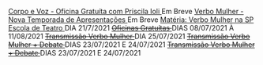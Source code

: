 [ Corpo e Voz - Oficina Gratuíta com Priscila Ioli ]() Em Breve
[ Verbo Mulher - Nova Temporada de Apresentações ]() Em Breve
[ Matéria: Verbo Mulher na SP Escola de Teatro ](https://www.spescoladeteatro.org.br/noticia/tag/verbo-mulher) DIA 21/7/2021
~~[ Oficinas Gratuítas ](https://docs.google.com/forms/d/e/1FAIpQLScaMnpROJQd0P0z3mJjFo-z4Fkxlu4tkugnkWlZfCewgqvT0Q/viewform)~~ DIAS 08/07/2021 À 11/08/2021
~~[ Transmissão Verbo Mulher ](https://www.facebook.com/CentroCulturalMonteAzul)~~ DIA 25/07/2021
~~[ Transmissão Verbo Mulher + Debate ](https://www.instagram.com/epcultural151/)~~ DIAS 23/07/2021 E 24/07/2021
~~[ Transmissão Verbo Mulher + Debate ](https://www.instagram.com/epcultural151/)~~ DIAS 23/07/2021 E 24/07/2021
